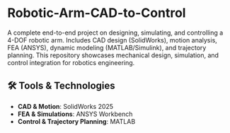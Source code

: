# Robotic-Arm-CAD-to-Control
A complete end-to-end project on designing, simulating, and controlling a 4-DOF robotic arm. Includes CAD design (SolidWorks), motion analysis, FEA (ANSYS), dynamic modeling (MATLAB/Simulink), and trajectory planning. This repository showcases mechanical design, simulation, and control integration for robotics engineering.

## 🛠 Tools & Technologies  
- **CAD & Motion**: SolidWorks 2025  
- **FEA & Simulations**: ANSYS Workbench  
- **Control & Trajectory Planning**: MATLAB  
